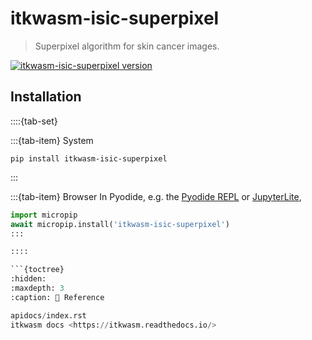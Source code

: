 itkwasm-isic-superpixel
=======

> Superpixel algorithm for skin cancer images.

[![itkwasm-isic-superpixel version](https://badge.fury.io/py/itkwasm_isic_superpixel.svg)](https://pypi.org/project/itkwasm_isic_superpixel/)

## Installation

::::{tab-set}

:::{tab-item} System
```shell
pip install itkwasm-isic-superpixel
```
:::

:::{tab-item} Browser
In Pyodide, e.g. the [Pyodide REPL](https://pyodide.org/en/stable/console.html) or [JupyterLite](https://jupyterlite.readthedocs.io/en/latest/try/lab),

```python
import micropip
await micropip.install('itkwasm-isic-superpixel')
:::

::::

```{toctree}
:hidden:
:maxdepth: 3
:caption: 📖 Reference

apidocs/index.rst
itkwasm docs <https://itkwasm.readthedocs.io/>
```